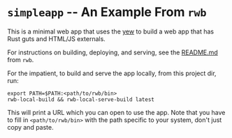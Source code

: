 # `simpleapp` -- An Example From `rwb`

This is a minimal web app that uses the [yew](https://github.com/yewstack/yew) to build a web app
that has Rust guts and HTML/JS externals.

For instructions on building, deploying, and serving, see the [README.md](../../README.md) from `rwb`.

For the impatient, to build and serve the app locally, from this project dir, run:

    export PATH=$PATH:<path/to/rwb/bin>
    rwb-local-build && rwb-local-serve-build latest

This will print a URL which you can open to use the app.  Note that you have to fill in `<path/to/rwb/bin>`
with the path specific to your system, don't just copy and paste.
